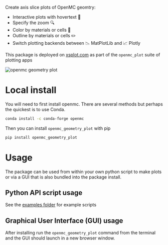 Create axis slice plots of OpenMC geomtry:
  - Interactive plots with hovertext :speech_balloon:
  - Specify the zoom :mag:
  - Color by materials or cells :art:
  - Outline by materials or cells :pencil2:
  - Switch plotting backends between 📉 MatPlotLib and 📈 Plotly

This package is deployed on [xsplot.com](https://www.xsplot.com) as part of the ```openmc_plot``` suite of plotting apps

![openmc geometry plot](https://user-images.githubusercontent.com/8583900/213252783-526fa814-2abd-4aac-bd1d-9cf0024a7039.png)

# Local install

You will need to first install openmc. There are several methods but perhaps the quickest is to use Conda.

```bash
conda install -c conda-forge openmc
```

Then you can install ```openmc_geometry_plot``` with pip

```bash
pip install openmc_geometry_plot
```


# Usage

The package can be used from within your own python script to make plots or via a GUI that is also bundled into the package install.

## Python API script usage

See the [examples folder](https://github.com/fusion-energy/openmc_geometry_plot/tree/master/examples) for example scripts

## Graphical User Interface (GUI) usage

After installing run the ```openmc_geometry_plot``` command from the terminal and the GUI should launch in a new browser window.

